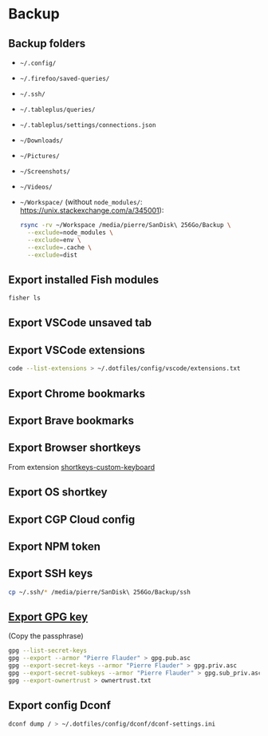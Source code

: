 # Backup

## Backup folders

- `~/.config/`
- `~/.firefoo/saved-queries/`
- `~/.ssh/`
- `~/.tableplus/queries/`
- `~/.tableplus/settings/connections.json`
- `~/Downloads/`
- `~/Pictures/`
- `~/Screenshots/`
- `~/Videos/`
- `~/Workspace/` (without `node_modules/`: https://unix.stackexchange.com/a/345001):

  ```sh
  rsync -rv ~/Workspace /media/pierre/SanDisk\ 256Go/Backup \
    --exclude=node_modules \
    --exclude=env \
    --exclude=.cache \
    --exclude=dist
  ```

## Export installed Fish modules

```sh
fisher ls
```

## Export VSCode unsaved tab

## Export VSCode extensions

```sh
code --list-extensions > ~/.dotfiles/config/vscode/extensions.txt
```

## Export Chrome bookmarks

## Export Brave bookmarks

## Export Browser shortkeys

From extension [shortkeys-custom-keyboard](https://chrome.google.com/webstore/detail/shortkeys-custom-keyboard/logpjaacgmcbpdkdchjiaagddngobkck/reviews?hl=en-US&gl=US)

## Export OS shortkey

## Export CGP Cloud config

## Export NPM token

## Export SSH keys

```sh
cp ~/.ssh/* /media/pierre/SanDisk\ 256Go/Backup/ssh
```

## [Export GPG key](https://serverfault.com/a/1040984)

(Copy the passphrase)

```sh
gpg --list-secret-keys
gpg --export --armor "Pierre Flauder" > gpg.pub.asc
gpg --export-secret-keys --armor "Pierre Flauder" > gpg.priv.asc
gpg --export-secret-subkeys --armor "Pierre Flauder" > gpg.sub_priv.asc
gpg --export-ownertrust > ownertrust.txt
```

## Export config Dconf

```sh
dconf dump / > ~/.dotfiles/config/dconf/dconf-settings.ini
```
